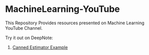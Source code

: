 # MachineLearning-YouTube

This Repository Provides resources presented on Machine Learning YouTube Channel.

Try it out on DeepNote: 
1. [Canned Estimator Example](https://beta.deepnote.org/project/d02f0786-90b8-42e6-bd67-b3c715c91455)

